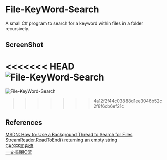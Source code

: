 # File-KeyWord-Search
A small C# program to search for a keyword within files in a folder recursively.  
## ScreenShot
<<<<<<< HEAD
![File-KeyWord-Search](https://github.com/finalena/File-KeyWord-Search/Screenshot.jpg)  
=======
![File-KeyWord-Search](https://github.com/finalena/File-KeyWord-Search/Screenshot.gif)  
>>>>>>> 4a12f2f44c03888d1ee3046b52c2f8f6cb6ef21c
## References
[MSDN: How to: Use a Background Thread to Search for Files](https://docs.microsoft.com/en-us/dotnet/desktop/winforms/controls/how-to-use-a-background-thread-to-search-for-files?view=netframeworkdesktop-4.8)  
[StreamReader.ReadToEnd() returning an empty string](https://stackoverflow.com/questions/2572963/streamreader-readtoend-returning-an-empty-string)  
[C#的字節與流](https://www.cnblogs.com/supersnowyao/p/8327727.html)  
[一文搞懂IO流](https://segmentfault.com/a/1190000023565967)  
